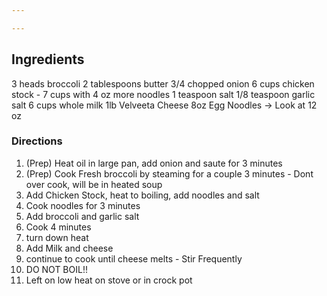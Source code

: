 ```yaml
---

---
```


## Ingredients 
3 heads broccoli 
2 tablespoons butter
3/4 chopped onion
6 cups chicken stock - 7 cups with 4 oz more noodles
1 teaspoon salt
1/8 teaspoon garlic salt
6 cups whole milk
1lb Velveeta Cheese
8oz Egg Noodles -> Look at 12 oz

### Directions
1) (Prep) Heat oil in large pan, add onion and saute for 3 minutes
2) (Prep) Cook Fresh broccoli by steaming for a couple 3 minutes - Dont over cook, will be in heated soup
3) Add Chicken Stock, heat to boiling, add noodles and salt
4) Cook noodles for 3 minutes
5) Add broccoli and garlic salt
6) Cook 4 minutes
7) turn down heat
8) Add Milk and cheese
9) continue to cook until cheese melts - Stir Frequently
10) DO NOT BOIL!!
11) Left on low heat on stove or in crock pot

